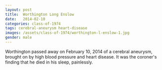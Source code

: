 ```yaml
---
layout: post
title:  Worthington Long Enslow
date:   2014-02-10
categories: class-of-1974
tags: cerebral-aneurysm heart-disease
images: /assets/class-of-1974/worthington-l-enslow-1.jpg
gender: male
---
```

Worthington passed away on February 10, 2014 of a cerebral aneurysm, brought on by high blood pressure and heart disease. It was the coroner's finding that he died in his sleep, painlessly.
